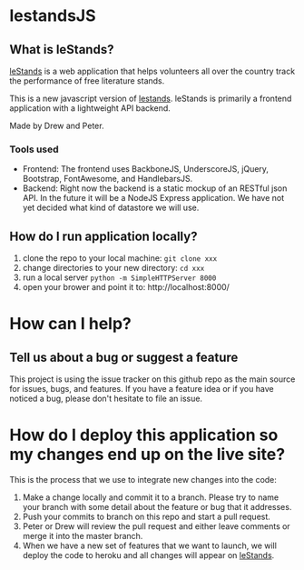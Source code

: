 lestandsJS
==========

## What is leStands?
[leStands](http://lestands.com) is a web application that helps volunteers all over the country track the performance of free literature stands.

This is a new javascript version of [lestands](http://lestands.com). leStands is primarily a frontend application with a lightweight API backend.

Made by Drew and Peter.

### Tools used
* Frontend: The frontend uses BackboneJS, UnderscoreJS, jQuery, Bootstrap, FontAwesome, and HandlebarsJS.
* Backend: Right now the backend is a static mockup of an RESTful json API. In the future it will be a NodeJS Express application. We have not yet decided what kind of datastore we will use.

## How do I run application locally?
1. clone the repo to your local machine:
  `git clone xxx `
2. change directories to your new directory:
  `cd xxx`
3. run a local server
  ` python -m SimpleHTTPServer 8000 `
4. open your brower and point it to: http://localhost:8000/

# How can I help?
## Tell us about a bug or suggest a feature
This project is using the issue tracker on this github repo as the main source for issues, bugs, and features. If you have a feature idea or if you have noticed a bug, please don't hesitate to file an issue.

# How do I deploy this application so my changes end up on the live site?
This is the process that we use to integrate new changes into the code:
1. Make a change locally and commit it to a branch. Please try to name your branch with some detail about the feature or bug that it addresses.
2. Push your commits to branch on this repo and start a pull request.
3. Peter or Drew will review the pull request and either leave comments or merge it into the master branch.
4. When we have a new set of features that we want to launch, we will deploy the code to heroku and all changes will appear on [leStands](http://leStands.com).
